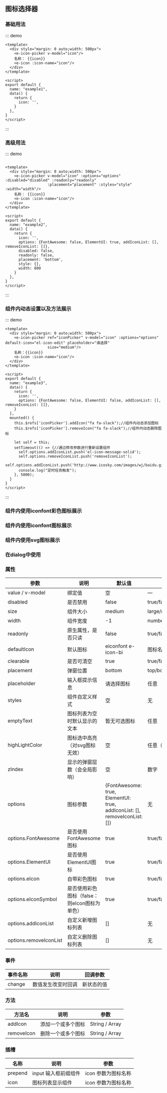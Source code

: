 ## 图标选择器

### 基础用法

::: demo
```vue
<template>
  <div style="margin: 0 auto;width: 500px">
    <e-icon-picker v-model="icon"/>
    名称： {{icon}}
    <e-icon :icon-name="icon"/>
  </div>
</template>

<script>
export default {
  name: "example1",
  data() {
    return {
      icon: '',
    }
  },
}
</script>
```
:::

### 高级用法

::: demo
```vue

<template>
  <div style="margin: 0 auto;width: 500px">
    <e-icon-picker v-model="icon" :options="options" :disabled="disabled" :readonly="readonly"
                   :placement="placement" :styles="style" :width="width"/>
    名称： {{icon}}
    <e-icon :icon-name="icon"/>
  </div>
</template>

<script>
export default {
  name: "example2",
  data() {
    return {
      icon: '',
      options: {FontAwesome: false, ElementUI: true, addIconList: [], removeIconList: []},
      disabled: false,
      readonly: false,
      placement: 'bottom',
      style: {},
      width: 800
    }
  },
}
</script>
```
:::

### 组件内动态设置以及方法展示

::: demo
```vue
<template>
  <div style="margin: 0 auto;width: 500px">
    <e-icon-picker ref="iconPicker" v-model="icon" :options="options" default-icon="el-icon-edit" placeholder="请选择"
                   size="medium"/>
    名称：{{icon}}
    <e-icon :icon-name="icon"/>
  </div>
</template>

<script>
export default {
  name: "example3",
  data() {
    return {
      icon: '',
      options: {FontAwesome: false, ElementUI: false, addIconList: [], removeIconList: []},
    }
  },
  mounted() {
    this.$refs['iconPicker'].addIcon("fa fa-slack");//组件内动态添加图标
    this.$refs['iconPicker'].removeIcon("fa fa-slack");//组件内动态删除图标

    let self = this;
    setTimeout(() => {//通过修改参数进行重新设置组件
      self.options.addIconList.push('el-icon-message-solid');
      self.options.removeIconList.push('removeIconList');
      self.options.addIconList.push('http://www.icosky.com/images/wj/baidu.gif');
      console.log("定时任务触发");
    }, 5000);
  }
}
</script>
```
:::

### 组件内使用iconfont彩色图标展示
<RecoDemo>
<template slot="code-vue">
    <<< @/docs/.vuepress/components/example4.vue
</template>
<example4 slot="demo"></example4>
</RecoDemo>


### 组件内使用iconfont图标展示
<RecoDemo>
<template slot="code-vue">
    <<< @/docs/.vuepress/components/example5.vue
</template>
<example5 slot="demo"></example5>
</RecoDemo>

### 组件内使用svg图标展示
<RecoDemo>
<template slot="code-vue">
    <<< @/example/src/components/example6.vue
</template>
<example6 slot="demo"></example6>
</RecoDemo>

### 在dialog中使用
<RecoDemo>
<template slot="code-vue">
    <<< @/example/src/components/example7.vue
</template>
<example7 slot="demo"></example7>
</RecoDemo>


### 属性

参数 | 说明 | 默认值 | 可选值
---|---|---|---
value / v-model|	绑定值	| 空 |	—
disabled | 是否禁用|false|true/false
size | 组件大小 |medium|large/medium/small/mini
width | 组件宽度 |-1|number
readonly | 原生属性，是否只读|false|true/false
defaultIcon | 默认图标 |eiconfont e-icon-bi|图标名
clearable | 是否可清空|true|true/false
placement | 弹窗位置|bottom|top/bottom
placeholder | 输入框提示信息 |请选择图标|任意
styles | 组件自定义样式 |空|无
emptyText | 图标列表为空时默认显示的文本 |暂无可选图标|任意
highLightColor | 图标选中高亮（对svg图标无效） |空|任意（hex）
zIndex | 显示的弹窗层数（会全局影响） |空|数字
options | 图标参数|{FontAwesome: true, ElementUI: true, addIconList: [], removeIconList: []}|无
options.FontAwesome |是否使用FontAwesome图标|true|true/false
options.ElementUI |是否使用ElementUI图标|true|true/false
options.eIcon |自带彩色图标|true|true/false
options.eIconSymbol |是否使用彩色图标（false：则eIcon图标为单色）|true|true/false
options.addIconList |自定义新增图标列表|[]|无
options.removeIconList |自定义删除图标列表|[]|无

### 事件

事件名称 | 说明 | 回调参数 
---|---|---
change | 数值发生改变时回调 | 新状态的值

### 方法

方法名 | 说明 | 参数 
---|---|---
addIcon | 添加一个或多个图标 | String / Array
removeIcon | 删除一个或多个图标 | String / Array

### 插槽

名称 | 说明 | 参数 
---|---|---
prepend | input 输入框前缀组件 | icon 参数为图标名称
icon | 图标列表显示组件 | icon 参数为图标名称
